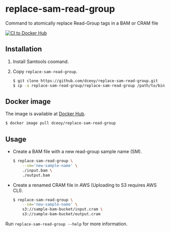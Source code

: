 replace-sam-read-group
======================

Command to atomically replace Read-Group tags in a BAM or CRAM file

[![CI to Docker Hub](https://github.com/dceoy/replace-sam-read-group/actions/workflows/docker-publish.yml/badge.svg)](https://github.com/dceoy/replace-sam-read-group/actions/workflows/docker-publish.yml)

Installation
------------

1.  Install Samtools coomand.

2.  Copy `replace-sam-read-group`.

    ```sh
    $ git clone https://github.com/dceoy/replace-sam-read-group.git
    $ cp -a replace-sam-read-group/replace-sam-read-group /path/to/bin
    ```

Docker image
------------

The image is available at [Docker Hub](https://hub.docker.com/r/dceoy/replace-sam-read-group/).

```sh
$ docker image pull dceoy/replace-sam-read-group
```

Usage
-----

- Create a BAM file with a new read-group sample name (SM).

  ```sh
  $ replace-sam-read-group \
      --sm='new-sample-name' \
      ./input.bam \
      ./output.bam
  ```

- Create a renamed CRAM file in AWS (Uploading to S3 requires AWS CLI).

  ```sh
  $ replace-sam-read-group \
      --sm='new-sample-name' \
      s3://sample-bam-bucket/input.cram \
      s3://sample-bam-bucket/output.cram
  ```

Run `replace-sam-read-group --help` for more information.
